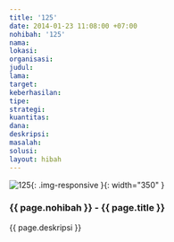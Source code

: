 ```yaml
---
title: '125'
date: 2014-01-23 11:08:00 +07:00
nohibah: '125'
nama: 
lokasi: 
organisasi: 
judul: 
lama: 
target: 
keberhasilan: 
tipe: 
strategi: 
kuantitas: 
dana: 
deskripsi: 
masalah: 
solusi: 
layout: hibah
---
```


![125](/static/img/hibahcms/125.png){: .img-responsive }{: width="350" }

### {{ page.nohibah }} - {{ page.title }}

{{ page.deskripsi }}
